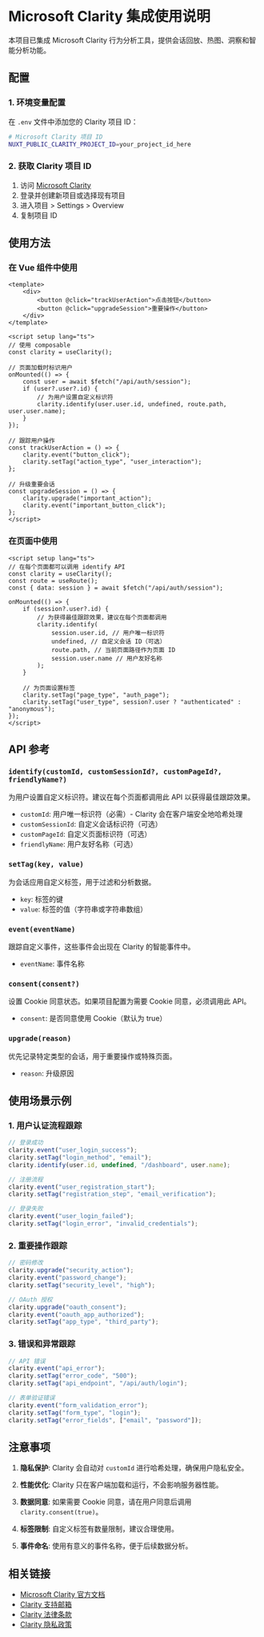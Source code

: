 # Microsoft Clarity 集成使用说明

本项目已集成 Microsoft Clarity 行为分析工具，提供会话回放、热图、洞察和智能分析功能。

## 配置

### 1. 环境变量配置

在 `.env` 文件中添加您的 Clarity 项目 ID：

```bash
# Microsoft Clarity 项目 ID
NUXT_PUBLIC_CLARITY_PROJECT_ID=your_project_id_here
```

### 2. 获取 Clarity 项目 ID

1. 访问 [Microsoft Clarity](https://clarity.microsoft.com/)
2. 登录并创建新项目或选择现有项目
3. 进入项目 > Settings > Overview
4. 复制项目 ID

## 使用方法

### 在 Vue 组件中使用

```vue
<template>
    <div>
        <button @click="trackUserAction">点击按钮</button>
        <button @click="upgradeSession">重要操作</button>
    </div>
</template>

<script setup lang="ts">
// 使用 composable
const clarity = useClarity();

// 页面加载时标识用户
onMounted(() => {
    const user = await $fetch("/api/auth/session");
    if (user?.user?.id) {
        // 为用户设置自定义标识符
        clarity.identify(user.user.id, undefined, route.path, user.user.name);
    }
});

// 跟踪用户操作
const trackUserAction = () => {
    clarity.event("button_click");
    clarity.setTag("action_type", "user_interaction");
};

// 升级重要会话
const upgradeSession = () => {
    clarity.upgrade("important_action");
    clarity.event("important_button_click");
};
</script>
```

### 在页面中使用

```vue
<script setup lang="ts">
// 在每个页面都可以调用 identify API
const clarity = useClarity();
const route = useRoute();
const { data: session } = await $fetch("/api/auth/session");

onMounted(() => {
    if (session?.user?.id) {
        // 为获得最佳跟踪效果，建议在每个页面都调用
        clarity.identify(
            session.user.id, // 用户唯一标识符
            undefined, // 自定义会话 ID（可选）
            route.path, // 当前页面路径作为页面 ID
            session.user.name // 用户友好名称
        );
    }

    // 为页面设置标签
    clarity.setTag("page_type", "auth_page");
    clarity.setTag("user_type", session?.user ? "authenticated" : "anonymous");
});
</script>
```

## API 参考

### `identify(customId, customSessionId?, customPageId?, friendlyName?)`

为用户设置自定义标识符。建议在每个页面都调用此 API 以获得最佳跟踪效果。

-   `customId`: 用户唯一标识符（必需）- Clarity 会在客户端安全地哈希处理
-   `customSessionId`: 自定义会话标识符（可选）
-   `customPageId`: 自定义页面标识符（可选）
-   `friendlyName`: 用户友好名称（可选）

### `setTag(key, value)`

为会话应用自定义标签，用于过滤和分析数据。

-   `key`: 标签的键
-   `value`: 标签的值（字符串或字符串数组）

### `event(eventName)`

跟踪自定义事件，这些事件会出现在 Clarity 的智能事件中。

-   `eventName`: 事件名称

### `consent(consent?)`

设置 Cookie 同意状态。如果项目配置为需要 Cookie 同意，必须调用此 API。

-   `consent`: 是否同意使用 Cookie（默认为 true）

### `upgrade(reason)`

优先记录特定类型的会话，用于重要操作或特殊页面。

-   `reason`: 升级原因

## 使用场景示例

### 1. 用户认证流程跟踪

```typescript
// 登录成功
clarity.event("user_login_success");
clarity.setTag("login_method", "email");
clarity.identify(user.id, undefined, "/dashboard", user.name);

// 注册流程
clarity.event("user_registration_start");
clarity.setTag("registration_step", "email_verification");

// 登录失败
clarity.event("user_login_failed");
clarity.setTag("login_error", "invalid_credentials");
```

### 2. 重要操作跟踪

```typescript
// 密码修改
clarity.upgrade("security_action");
clarity.event("password_change");
clarity.setTag("security_level", "high");

// OAuth 授权
clarity.upgrade("oauth_consent");
clarity.event("oauth_app_authorized");
clarity.setTag("app_type", "third_party");
```

### 3. 错误和异常跟踪

```typescript
// API 错误
clarity.event("api_error");
clarity.setTag("error_code", "500");
clarity.setTag("api_endpoint", "/api/auth/login");

// 表单验证错误
clarity.event("form_validation_error");
clarity.setTag("form_type", "login");
clarity.setTag("error_fields", ["email", "password"]);
```

## 注意事项

1. **隐私保护**: Clarity 会自动对 `customId` 进行哈希处理，确保用户隐私安全。

2. **性能优化**: Clarity 只在客户端加载和运行，不会影响服务器性能。

3. **数据同意**: 如果需要 Cookie 同意，请在用户同意后调用 `clarity.consent(true)`。

4. **标签限制**: 自定义标签有数量限制，建议合理使用。

5. **事件命名**: 使用有意义的事件名称，便于后续数据分析。

## 相关链接

-   [Microsoft Clarity 官方文档](https://docs.microsoft.com/en-us/clarity/)
-   [Clarity 支持邮箱](mailto:clarityms@microsoft.com)
-   [Clarity 法律条款](https://clarity.microsoft.com/terms)
-   [Clarity 隐私政策](https://privacy.microsoft.com/privacystatement)
